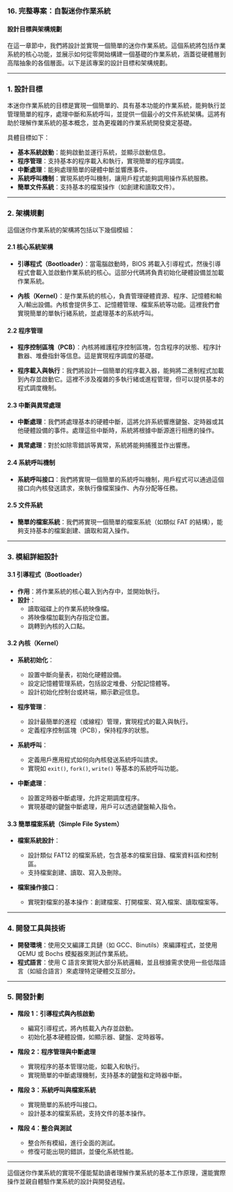 ### 16. **完整專案：自製迷你作業系統**

#### 設計目標與架構規劃

在這一章節中，我們將設計並實現一個簡單的迷你作業系統。這個系統將包括作業系統的核心功能，並展示如何從零開始構建一個基礎的作業系統，涵蓋從硬體層到高階抽象的各個層面。以下是該專案的設計目標和架構規劃。

---

### 1. **設計目標**

本迷你作業系統的目標是實現一個簡單的、具有基本功能的作業系統，能夠執行並管理簡單的程序，處理中斷和系統呼叫，並提供一個最小的文件系統架構。這將有助於理解作業系統的基本概念，並為更複雜的作業系統開發奠定基礎。

具體目標如下：
- **基本系統啟動**：能夠啟動並運行系統，並顯示啟動信息。
- **程序管理**：支持基本的程序載入和執行，實現簡單的程序調度。
- **中斷處理**：能夠處理簡單的硬體中斷並響應事件。
- **系統呼叫機制**：實現系統呼叫機制，讓用戶程式能夠調用操作系統服務。
- **簡單文件系統**：支持基本的檔案操作（如創建和讀取文件）。

---

### 2. **架構規劃**

這個迷你作業系統的架構將包括以下幾個模組：

#### 2.1 **核心系統架構**
- **引導程式（Bootloader）**：當電腦啟動時，BIOS 將載入引導程式，然後引導程式會載入並啟動作業系統的核心。這部分代碼將負責初始化硬體設備並加載作業系統。
  
- **內核（Kernel）**：是作業系統的核心，負責管理硬體資源、程序、記憶體和輸入/輸出設備。內核會提供多工、記憶體管理、檔案系統等功能。這裡我們會實現簡單的單執行緒系統，並處理基本的系統呼叫。

#### 2.2 **程序管理**
- **程序控制區塊（PCB）**：內核將維護程序控制區塊，包含程序的狀態、程序計數器、堆疊指針等信息。這是實現程序調度的基礎。
  
- **程序載入與執行**：我們將設計一個簡單的程序載入器，能夠將二進制程式加載到內存並啟動它。這裡不涉及複雜的多執行緒或進程管理，但可以提供基本的程式調度機制。

#### 2.3 **中斷與異常處理**
- **中斷處理**：我們將處理基本的硬體中斷，這將允許系統響應鍵盤、定時器或其他硬體設備的事件。處理這些中斷時，系統將根據中斷源進行相應的操作。
  
- **異常處理**：對於如除零錯誤等異常，系統將能夠捕獲並作出響應。

#### 2.4 **系統呼叫機制**
- **系統呼叫接口**：我們將實現一個簡單的系統呼叫機制，用戶程式可以通過這個接口向內核發送請求，來執行像檔案操作、內存分配等任務。

#### 2.5 **文件系統**
- **簡單的檔案系統**：我們將實現一個簡單的檔案系統（如類似 FAT 的結構），能夠支持基本的檔案創建、讀取和寫入操作。

---

### 3. **模組詳細設計**

#### 3.1 **引導程式（Bootloader）**

- **作用**：將作業系統的核心載入到內存中，並開始執行。
- **設計**：
  - 讀取磁碟上的作業系統映像檔。
  - 將映像檔加載到內存指定位置。
  - 跳轉到內核的入口點。

#### 3.2 **內核（Kernel）**

- **系統初始化**：
  - 設置中斷向量表，初始化硬體設備。
  - 設定記憶體管理系統，包括設定堆疊、分配記憶體等。
  - 設計初始化控制台或終端，顯示歡迎信息。

- **程序管理**：
  - 設計最簡單的進程（或線程）管理，實現程式的載入與執行。
  - 定義程序控制區塊（PCB），保持程序的狀態。
  
- **系統呼叫**：
  - 定義用戶應用程式如何向內核發送系統呼叫請求。
  - 實現如 `exit()`, `fork()`, `write()` 等基本的系統呼叫功能。

- **中斷處理**：
  - 設置定時器中斷處理，允許定期調度程序。
  - 實現基礎的鍵盤中斷處理，用戶可以透過鍵盤輸入指令。

#### 3.3 **簡單檔案系統（Simple File System）**

- **檔案系統設計**：
  - 設計類似 FAT12 的檔案系統，包含基本的檔案目錄、檔案資料區和控制區。
  - 支持檔案創建、讀取、寫入及刪除。

- **檔案操作接口**：
  - 實現對檔案的基本操作：創建檔案、打開檔案、寫入檔案、讀取檔案等。

---

### 4. **開發工具與技術**

- **開發環境**：使用交叉編譯工具鏈（如 GCC、Binutils）來編譯程式，並使用 QEMU 或 Bochs 模擬器來測試作業系統。
- **程式語言**：使用 C 語言來實現大部分系統邏輯，並且根據需求使用一些低階語言（如組合語言）來處理特定硬體交互部分。

---

### 5. **開發計劃**

- **階段 1：引導程式與內核啟動**
  - 編寫引導程式，將內核載入內存並啟動。
  - 初始化基本硬體設備，如顯示器、鍵盤、定時器等。

- **階段 2：程序管理與中斷處理**
  - 實現程序的基本管理功能，如載入和執行。
  - 實現簡單的中斷處理機制，支持基本的鍵盤和定時器中斷。

- **階段 3：系統呼叫與檔案系統**
  - 實現簡單的系統呼叫接口。
  - 設計基本的檔案系統，支持文件的基本操作。

- **階段 4：整合與測試**
  - 整合所有模組，進行全面的測試。
  - 修復可能出現的錯誤，並優化系統性能。

---

這個迷你作業系統的實現不僅能幫助讀者理解作業系統的基本工作原理，還能實際操作並親自體驗作業系統的設計與開發過程。